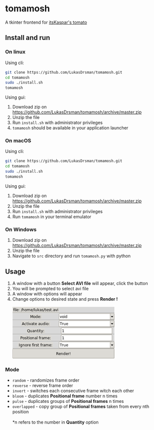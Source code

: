 # tomamosh

A tkinter frontend for [itsKaspar's tomato](https://github.com/itsKaspar/tomato)

## Install and run

### On linux
Using cli:
```sh
git clone https://github.com/LukasDrsman/tomamosh.git
cd tomamosh
sudo ./install.sh
tomamosh
```
Using gui:
1. Download zip on https://github.com/LukasDrsman/tomamosh/archive/master.zip
2. Unzip the file
3. Run `install.sh` with administrator privileges
4. `tomamosh` should be available in your application launcher

### On macOS
Using cli:
```sh
git clone https://github.com/LukasDrsman/tomamosh.git
cd tomamosh
sudo ./install.sh
tomamosh
```

Using gui:
1. Download zip on https://github.com/LukasDrsman/tomamosh/archive/master.zip
2. Unzip the file
3. Run `install.sh` with administrator privileges
4. Run `tomamosh` in your terminal emulator

### On Windows
1. Download zip on https://github.com/LukasDrsman/tomamosh/archive/master.zip
2. Unzip the file
3. Navigate to `src` directory and run `tomamosh.py` with python

## Usage
1. A window with a button **Select AVI file** will appear, click the button
2. You will be prompted to select avi file
3. A window with options will appear
4. Change options to desired state and press **Render !** <br><br>
![preview image](https://github.com/LukasDrsman/tomamosh/blob/master/assets/preview.png)

### Mode
- `random` - randomizes frame order
- `reverse` - reverse frame order
- `invert` - switches each consecutive frame witch each other
- `bloom` - duplicates **Positional frame** number n times
- `pulse` - duplicates groups of **Positional frames** n times
- `overlapped` - copy group of **Positional frames** taken from every nth position<br><br>
\*n refers to the number in **Quantity** option
